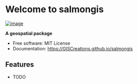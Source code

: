 # Welcome to salmongis


[![image](https://img.shields.io/pypi/v/salmongis.svg)](https://pypi.python.org/pypi/salmongis)


**A geospatial package**


-   Free software: MIT License
-   Documentation: <https://GISCreations.github.io/salmongis>
    

## Features

-   TODO
